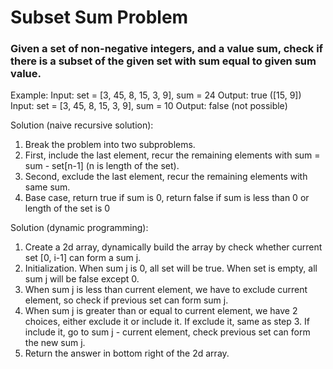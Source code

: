 # Subset Sum Problem

### Given a set of non-negative integers, and a value sum, check if there is a subset of the given set with sum equal to given sum value.

 Example:
 Input: set = [3, 45, 8, 15, 3, 9], sum = 24
 Output: true ([15, 9])
 Input: set = [3, 45, 8, 15, 3, 9], sum = 10
 Output: false (not possible)

 Solution (naive recursive solution):
 1. Break the problem into two subproblems.
 2. First, include the last element, recur the remaining elements with sum = sum - set[n-1] (n is length of the set).
 3. Second, exclude the last element, recur the remaining elements with same sum.
 4. Base case, return true if sum is 0, return false if sum is less than 0 or length of the set is 0

 Solution (dynamic programming):
 1. Create a 2d array, dynamically build the array by check whether current set [0, i-1] can form a sum j.
 2. Initialization. When sum j is 0, all set will be true. When set is empty, all sum j will be false except 0.
 3. When sum j is less than current element, we have to exclude current element, so check if previous set can form sum j.
 4.  When sum j is greater than or equal to current element, we have 2 choices, either exclude it or include it. If exclude it, same as step 3. If include it, go to sum j - current element, check previous set can form the new sum j.
 5. Return the answer in bottom right of the 2d array.
